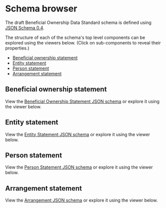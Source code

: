 Schema browser
==============

The draft Beneficial Ownership Data Standard schema is defined using [JSON Schema 0.4](http://json-schema.org/). 

The structure of each of the schema's top level components can be explored using the viewers below. (Click on sub-components to reveal their properties.)

* [Beneficial ownership statement](#beneficial-ownership-statement)
* [Entity statement](#entity-statement)
* [Person statement](#person-statement)
* [Arrangement statement](#arrangement-statement)


## Beneficial ownership statement
View the [Beneficial Ownership Statement JSON schema](_static/beneficial-ownership-statement.json) or explore it using the viewer below.

<script src="_static/docson/widget.js" data-schema="../beneficial-ownership-statement.json"></script>

## Entity statement
View the [Entity Statement JSON schema](_static/beneficial-ownership-statement.json) or explore it using the viewer below.

<script src="_static/docson/widget.js" data-schema="../entity-statement.json"></script>

## Person statement
View the [Person Statement JSON schema](_static/beneficial-ownership-statement.json) or explore it using the viewer below.

<script src="_static/docson/widget.js" data-schema="../person-statement.json"></script>

## Arrangement statement
View the [Arrangement JSON schema](_static/beneficial-ownership-statement.json) or explore it using the viewer below.

<script src="_static/docson/widget.js" data-schema="../arrangement-statement.json"></script>
